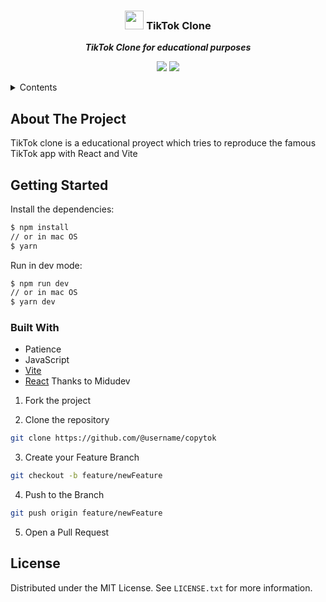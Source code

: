 <div align="center">

  ### <img src="https://raw.githubusercontent.com/midudev/codi.link/main/assets/favicon.ico" height="30px"/> TikTok Clone
  
  ***TikTok Clone for educational purposes***
</div>

<div align="center">

![](https://img.shields.io/badge/Contributions-Welcome-brightgreen.svg)
![](https://img.shields.io/badge/Maintained%3F-No-brightgreen.svg)

</div>

<!-- TABLE OF CONTENTS -->

<details>
  <summary>Contents</summary>
  <ol>
    <li>
      <a href="#about-the-project">About The Project</a>
      <a href="#getting-started">Getting Started</a>
      <ul>
        <li><a href="#built-with">Built With</a></li>
      </ul>
    </li>
    <li><a href="#contributing">Contributing</a></li>
    <li><a href="#license">License</a></li>
    <li><a href="#contact">Contact</a></li>
  </ol>
</details>

## About The Project

TikTok clone is a educational proyect which tries to reproduce the famous TikTok app with React and Vite

## Getting Started

Install the dependencies:

```sh
$ npm install
// or in mac OS
$ yarn
```

Run in dev mode:

```sh
$ npm run dev
// or in mac OS
$ yarn dev 
```

### Built With
- Patience
- JavaScript
- [Vite](https://vitejs.dev)
- [React](https://reactjs.org/)
Thanks to Midudev


1. Fork the project

2. Clone the repository

```bash
git clone https://github.com/@username/copytok
```

3. Create your Feature Branch

```bash
git checkout -b feature/newFeature
```

4. Push to the Branch

```bash
git push origin feature/newFeature
```

5. Open a Pull Request

## License

Distributed under the MIT License. See `LICENSE.txt` for more information.

